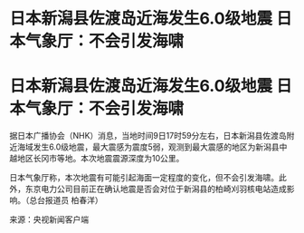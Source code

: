 # 日本新潟县佐渡岛近海发生6.0级地震 日本气象厅：不会引发海啸

# 日本新潟县佐渡岛近海发生6.0级地震 日本气象厅：不会引发海啸

据日本广播协会（NHK）消息，当地时间9日17时59分左右，日本新潟县佐渡岛附近海域发生6.0级地震，最大震感为震度5弱，观测到最大震感的地区为新潟县中越地区长冈市等地。本次地震震源深度为10公里。

日本气象厅称，本次地震有可能引起海面一定程度的变化，但不会引发海啸。此外，东京电力公司目前正在确认地震是否会对位于新潟县的柏崎刈羽核电站造成影响。（总台报道员
柏春洋）

来源：央视新闻客户端

